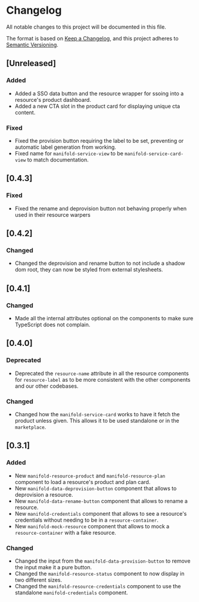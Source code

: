 # Changelog
All notable changes to this project will be documented in this file.

The format is based on [Keep a Changelog](https://keepachangelog.com/en/1.0.0/),
and this project adheres to [Semantic Versioning](https://semver.org/spec/v2.0.0.html).

## [Unreleased]
### Added
- Added a SSO data button and the resource wrapper for ssoing into a resource's product dashboard.
- Added a new CTA slot in the product card for displaying unique cta content.

### Fixed
- Fixed the provision button requiring the label to be set, preventing or automatic label generation from working.
- Fixed name for `manifold-service-view` to be `manifold-service-card-view` to match documentation.

## [0.4.3]
### Fixed
- Fixed the rename and deprovision button not behaving properly when used in their resource warpers

## [0.4.2]
### Changed
- Changed the deprovision and rename button to not include a shadow dom root, they can now be styled from external stylesheets.

## [0.4.1]
### Changed
- Made all the internal attributes optional on the components to make sure TypeScript does not complain.

## [0.4.0]
### Deprecated
- Deprecated the `resource-name` attribute in all the resource components for `resource-label` as to be more consistent with the other components and our other codebases.

### Changed
- Changed how the `manifold-service-card` works to have it fetch the product unless given. This allows it to be used standalone or in the `marketplace`.

## [0.3.1]
### Added
- New `manifold-resource-product` and `manifold-resource-plan` component to load a resource's product and plan card.
- New `manifold-data-deprovision-button` component that allows to deprovision a resource.
- New `manifold-data-rename-button` component that allows to rename a resource.
- New `manifold-credentials` component that allows to see a resource's credentials without needing to be in a `resource-container`.
- New `manifold-mock-resource` component that allows to mock a `resource-container` with a fake resource.

### Changed
- Changed the input from the `manifold-data-provision-button` to remove the input make it a pure button.
- Changed the `manifold-resource-status` component to now display in two different sizes.
- Changed the `manifold-resource-credentials` component to use the standalone `manifold-credentials` component.

[0.3.0]: https://github.com/manifoldco/ui/compare/v0.2.1...v0.3.0
[0.2.2]: https://github.com/manifoldco/ui/compare/v0.2.1...v0.2.2
[0.2.1]: https://github.com/manifoldco/ui/compare/v0.2.0...v0.2.1
[0.2.0]: https://github.com/manifoldco/ui/compare/v0.1.1...v0.2.0
[0.1.1]: https://github.com/manifoldco/ui/compare/v0.1.0...v0.1.1
[0.1.0]: https://github.com/manifoldco/ui/compare/v0.0.2...v0.1.0
[0.1.0]: https://github.com/manifoldco/ui/compare/v0.0.2...v0.1.0
[0.0.3]: https://github.com/manifoldco/ui/releases/tag/v0.0.3

